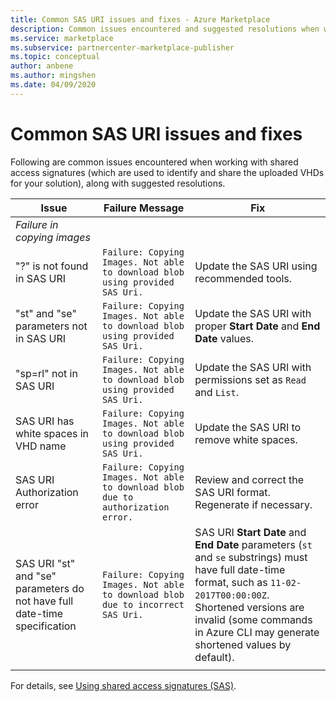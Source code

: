 ```yaml
---
title: Common SAS URI issues and fixes - Azure Marketplace
description: Common issues encountered and suggested resolutions when working with shared access signatures.
ms.service: marketplace 
ms.subservice: partnercenter-marketplace-publisher
ms.topic: conceptual
author: anbene
ms.author: mingshen
ms.date: 04/09/2020
---
```


# Common SAS URI issues and fixes

Following are common issues encountered when working with shared access signatures (which are used to identify and share the uploaded VHDs for your solution), along with suggested resolutions.

| **Issue** | **Failure Message** | **Fix** |
| --------- | ------------------- | ------- |
| *Failure in copying images* |  |  |
| "?" is not found in SAS URI | `Failure: Copying Images. Not able to download blob using provided SAS Uri.` | Update the SAS URI using recommended tools. |
| "st" and "se" parameters not in SAS URI | `Failure: Copying Images. Not able to download blob using provided SAS Uri.` | Update the SAS URI with proper **Start Date** and **End Date** values. |
| "sp=rl" not in SAS URI | `Failure: Copying Images. Not able to download blob using provided SAS Uri.` | Update the SAS URI with permissions set as `Read` and `List`. |
| SAS URI has white spaces in VHD name | `Failure: Copying Images. Not able to download blob using provided SAS Uri.` | Update the SAS URI to remove white spaces. |
| SAS URI Authorization error | `Failure: Copying Images. Not able to download blob due to authorization error.` | Review and correct the SAS URI format. Regenerate if necessary. |
| SAS URI "st" and "se" parameters do not have full date-time specification | `Failure: Copying Images. Not able to download blob due to incorrect SAS Uri.` | SAS URI **Start Date** and **End Date** parameters (`st` and `se` substrings) must have full date-time format, such as `11-02-2017T00:00:00Z`. Shortened versions are invalid (some commands in Azure CLI may generate shortened values by default). |
|  |  |  |

For details, see [Using shared access signatures (SAS)](https://azure.microsoft.com/documentation/articles/storage-dotnet-shared-access-signature-part-1/).
